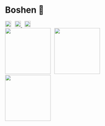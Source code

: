 # Boshen 🦀
<div>
  <img height="20" src="https://visitor-badge.glitch.me/badge?page_id=Boshen.Boshen" />
  &nbsp;
  <a href="https://twitter.com/boshen_c">
    <img height="20" src="https://img.shields.io/twitter/follow/boshen_c?style=social" />
  </a>
  &nbsp;
  <img height="20" src="https://www.codewars.com/users/Boshen/badges/large" />
<div> 
<div>
  <img height="150" src="https://github-readme-stats.vercel.app/api?username=Boshen&count_private=true&show_icons=true&hide=stars&theme=dark" />
  &nbsp;
  <img height="150" src="https://github-readme-stats.vercel.app/api/top-langs?username=Boshen&layout=compact&langs_count=6&hide=tex&theme=dark" />
</div>
<div>
  <img height="150" src="https://github-readme-stats.vercel.app/api/wakatime?username=1288fed2-3579-461d-a8e6-203003eeab9d&custom_title=Coding%20Times&layout=compact&theme=dark&hide=Text,Other" />
</div>
